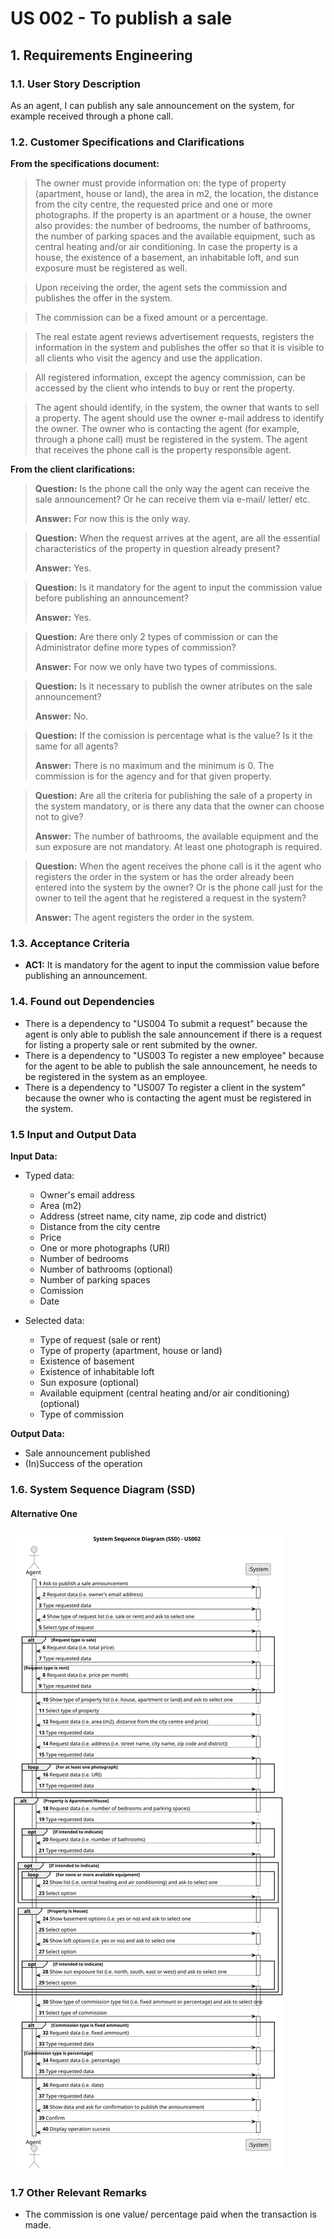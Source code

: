 # US 002 - To publish a sale

## 1. Requirements Engineering


### 1.1. User Story Description

As an agent, I can publish any sale announcement on the system, for example received through a phone call.


### 1.2. Customer Specifications and Clarifications


**From the specifications document:**

>   The owner must provide information on: the type of property (apartment, house or land),
the area in m2, the location, the distance from the city centre, the requested price and one or more
photographs. If the property is an apartment or a house, the owner also provides: the number of
bedrooms, the number of bathrooms, the number of parking spaces and the available equipment,
such as central heating and/or air conditioning. In case the property is a house, the existence of a
basement, an inhabitable loft, and sun exposure must be registered as well.

>   Upon receiving the order, the agent sets the commission and publishes the offer in the system.

>   The commission can be a fixed amount or a percentage.

>	The real estate agent reviews advertisement requests, registers the information in the system and
publishes the offer so that it is visible to all clients who visit the agency and use the application.

>	All registered information, except the agency commission, can be accessed by the client who intends to
buy or rent the property.

>   The agent should identify, in the system, the owner that wants to sell a property. The agent should
use the owner e-mail address to identify the owner. The owner who is contacting the agent (for example, through a 
phone call) must be registered in the system. The agent that receives the phone call is the property responsible agent. 


**From the client clarifications:**

> **Question:** Is the phone call the only way the agent can receive the sale announcement? Or he can receive them via e-mail/ letter/ etc.
>
> **Answer:** For now this is the only way.

> **Question:** When the request arrives at the agent, are all the essential characteristics of the property in question already present?
>
> **Answer:** Yes.

> **Question:** Is it mandatory for the agent to input the commission value before publishing an announcement?
> 
> **Answer:** Yes.

> **Question:** Are there only 2 types of commission or can the Administrator define more types of commission?
>
> **Answer:** For now we only have two types of commissions.

> **Question:** Is it necessary to publish the owner atributes on the sale announcement?
>
> **Answer:** No.

> **Question:** If the comission is percentage what is the value? Is it the same for all agents?
>
> **Answer:** There is no maximum and the minimum is 0. The commission is for the agency and for that given property.

> **Question:** Are all the criteria for publishing the sale of a property in the system mandatory, or is there any data that the
owner can choose not to give?
>
> **Answer:** The number of bathrooms, the available equipment and the sun exposure are not mandatory. At least one photograph is required.

> **Question:** When the agent receives the phone call is it the agent who registers the order in the system or has the order already 
been entered into the system by the owner? Or is the phone call just for the owner to tell the agent that he registered a request in the system?
>
> **Answer:** The agent registers the order in the system.


### 1.3. Acceptance Criteria

* **AC1:** It is mandatory for the agent to input the commission value before publishing an announcement.


### 1.4. Found out Dependencies

* There is a dependency to "US004 To submit a request" because the agent is only able to publish the sale announcement if there is
  a request for listing a property sale or rent submited by the owner.
* There is a dependency to "US003 To register a new employee" because for the agent to be able to publish the sale announcement,
  he needs to be registered in the system as an employee.
* There is a dependency to "US007 To register a client in the system" because the owner who is contacting the agent 
  must be registered in the system.

### 1.5 Input and Output Data

**Input Data:**

* Typed data:
  * Owner's email address
  * Area (m2)
  * Address (street name, city name, zip code and district)
  * Distance from the city centre
  * Price
  * One or more photographs (URI)
  * Number of bedrooms
  * Number of bathrooms (optional)
  * Number of parking spaces
  * Comission
  * Date

* Selected data:
  * Type of request (sale or rent)
  * Type of property (apartment, house or land)
  * Existence of basement
  * Existence of inhabitable loft
  * Sun exposure (optional)
  * Available equipment (central heating and/or air conditioning) (optional)
  * Type of commission


**Output Data:**

* Sale announcement published
* (In)Success of the operation

### 1.6. System Sequence Diagram (SSD)

#### Alternative One

![System Sequence Diagram - Alternative One](svg/us002-system-sequence-diagram-alternative-one-System_Sequence_Diagram__SSD____US002.svg)


### 1.7 Other Relevant Remarks

* The commission is one value/ percentage paid when the transaction is made.
